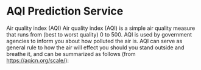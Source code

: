 # AQI Prediction Service
Air quality index (AQI)
Air quality index (AQI) is a simple air quality measure that runs from (best to worst quality) 0 to 500. AQI is used by government agencies to inform you about how polluted the air is. AQI can serve as general rule to how the air will effect you should you stand outside and breathe it, and can be summarized as follows (from https://aqicn.org/scale/):

